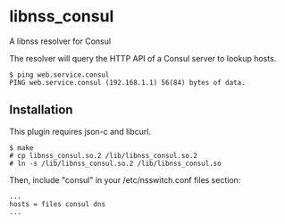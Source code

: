 libnss_consul
===========

A libnss resolver for Consul

The resolver will query the HTTP API of a Consul server to lookup hosts.
```
$ ping web.service.consul
PING web.service.consul (192.168.1.1) 56(84) bytes of data.
```

Installation
------------

This plugin requires json-c and libcurl.

```
$ make
# cp libnss_consul.so.2 /lib/libnss_consul.so.2
# ln -s /lib/libnss_consul.so.2 /lib/libnss_consul.so
```

Then, include "consul" in your /etc/nsswitch.conf files section:
```
...
hosts = files consul dns
...
```
